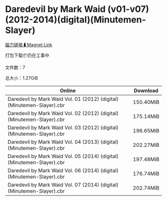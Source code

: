 # Daredevil by Mark Waid (v01-v07)(2012-2014)(digital)(Minutemen-Slayer)

[磁力链接⬇Magnet Link](magnet:?xt=urn:btih:d43b093d3dbf9fa509ec716fc3cdbb1073602238&dn=Daredevil%20by%20Mark%20Waid%20%28v01-v07%29%282012-2014%29%28digital%29%28Minutemen-Slayer%29)

打包下载📦仍在工事中

文件数：7

总大小：1.27GiB

Online | Download
--- | ---
Daredevil by Mark Waid Vol. 01 (2012) (digital) (Minutemen-Slayer).cbr | 150.40MiB
Daredevil by Mark Waid Vol. 02 (2012) (digital) (Minutemen-Slayer).cbr | 175.14MiB
Daredevil by Mark Waid Vol. 03 (2012) (digital) (Minutemen-Slayer).cbr | 196.65MiB
Daredevil by Mark Waid Vol. 04 (2013) (digital) (Minutemen-Slayer).cbr | 202.27MiB
Daredevil by Mark Waid Vol. 05 (2014) (digital) (Minutemen-Slayer).cbr | 197.48MiB
Daredevil by Mark Waid Vol. 06 (2014) (digital) (Minutemen-Slayer).cbr | 176.74MiB
Daredevil by Mark Waid Vol. 07 (2014) (digital) (Minutemen-Slayer).cbr | 202.74MiB